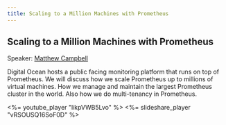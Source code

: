 ```yaml
---
title: Scaling to a Million Machines with Prometheus
---
```


## Scaling to a Million Machines with Prometheus

Speaker: [Matthew Campbell](/2016-berlin/speakers/matthew-campbell/)

Digital Ocean hosts a public facing monitoring platform that runs on top of
Prometheus. We will discuss how we scale Prometheus up to millions of virtual
machines. How we manage and maintain the largest Prometheus cluster in the
world. Also how we do multi-tenancy in Prometheus.

<%= youtube_player "likpVWB5Lvo" %>
<%= slideshare_player "vRSOUSQ16SoF0D" %>

